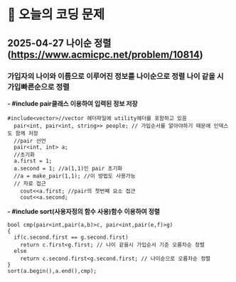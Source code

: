 # 🥹 오늘의 코딩 문제

## 2025-04-27 나이순 정렬 (https://www.acmicpc.net/problem/10814)

### 가입자의 나이와 이름으로 이루어진 정보를 나이순으로 정렬 나이 같을 시 가입빠른순으로 정렬

**- #include<utility> pair클래스 이용하여 입력된 정보 저장**
```
#include<vector>//vector 헤더파일에 utility헤더를 포함하고 있음
  pair<int, pair<int, string>> people; // 가입순서를 알아야하기 때문에 인덱스도 함께 저장
  //pair 선언
  pair<int, int> a;
  //초기화
  a.first = 1;
  a.second = 1; //a(1,1)인 pair 초기화
  //a = make_pair(1,1); //이 방법도 사용가능
  // 자료 접근
    cout<<a.first; //pair의 첫번째 요소 접근
    cout<<a.second;
```
**- #include<algorith> sort(사용자정의 함수 사용)함수 이용하여 정렬**
```
bool cmp(pair<int,pair(a,b)>c, pair<int,pair(e,f)>g)
{
  if(c.second.first == g.second.first)
    return c.first<g.first; // 나이 같을시 가입순서 기준 오름차순 정렬
  else
    return c.second.first<g.second.first; // 나이순으로 오름차순 정렬
}
sort(a.begin(),a.end(),cmp);
```
